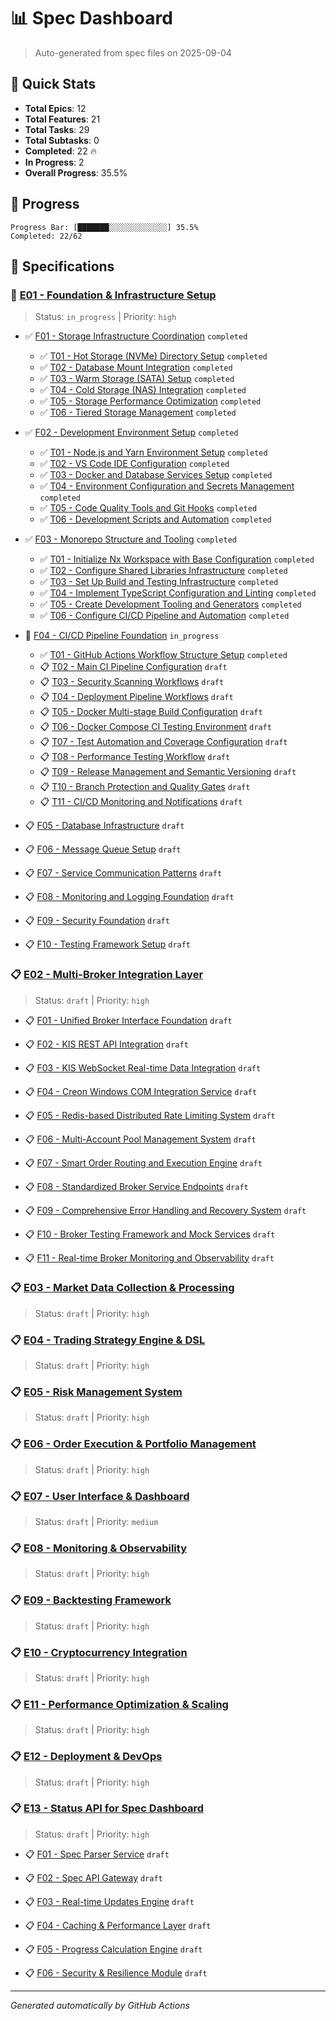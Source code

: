 # 📊 Spec Dashboard

> Auto-generated from spec files on 2025-09-04

## 🎯 Quick Stats

- **Total Epics**: 12
- **Total Features**: 21
- **Total Tasks**: 29
- **Total Subtasks**: 0
- **Completed**: 22 🔥
- **In Progress**: 2
- **Overall Progress**: 35.5%

## 🚀 Progress

```
Progress Bar: [███████░░░░░░░░░░░░░] 35.5%
Completed: 22/62
```

## 📁 Specifications

### 🚧 [E01 - Foundation & Infrastructure Setup](E01/spec.md)

> Status: `in_progress` | Priority: `high`

- ✅ [F01 - Storage Infrastructure Coordination](E01/F01/spec.md) `completed`
  - ✅ [T01 - Hot Storage (NVMe) Directory Setup](E01/F01/T01/spec.md) `completed`
  - ✅ [T02 - Database Mount Integration](E01/F01/T02/spec.md) `completed`
  - ✅ [T03 - Warm Storage (SATA) Setup](E01/F01/T03/spec.md) `completed`
  - ✅ [T04 - Cold Storage (NAS) Integration](E01/F01/T04/spec.md) `completed`
  - ✅ [T05 - Storage Performance Optimization](E01/F01/T05/spec.md) `completed`
  - ✅ [T06 - Tiered Storage Management](E01/F01/T06/spec.md) `completed`

- ✅ [F02 - Development Environment Setup](E01/F02/spec.md) `completed`
  - ✅ [T01 - Node.js and Yarn Environment Setup](E01/F02/T01/spec.md) `completed`
  - ✅ [T02 - VS Code IDE Configuration](E01/F02/T02/spec.md) `completed`
  - ✅ [T03 - Docker and Database Services Setup](E01/F02/T03/spec.md) `completed`
  - ✅ [T04 - Environment Configuration and Secrets Management](E01/F02/T04/spec.md) `completed`
  - ✅ [T05 - Code Quality Tools and Git Hooks](E01/F02/T05/spec.md) `completed`
  - ✅ [T06 - Development Scripts and Automation](E01/F02/T06/spec.md) `completed`

- ✅ [F03 - Monorepo Structure and Tooling](E01/F03/spec.md) `completed`
  - ✅ [T01 - Initialize Nx Workspace with Base Configuration](E01/F03/T01/spec.md) `completed`
  - ✅ [T02 - Configure Shared Libraries Infrastructure](E01/F03/T02/spec.md) `completed`
  - ✅ [T03 - Set Up Build and Testing Infrastructure](E01/F03/T03/spec.md) `completed`
  - ✅ [T04 - Implement TypeScript Configuration and Linting](E01/F03/T04/spec.md) `completed`
  - ✅ [T05 - Create Development Tooling and Generators](E01/F03/T05/spec.md) `completed`
  - ✅ [T06 - Configure CI/CD Pipeline and Automation](E01/F03/T06/spec.md) `completed`

- 🚧 [F04 - CI/CD Pipeline Foundation](E01/F04/spec.md) `in_progress`
  - ✅ [T01 - GitHub Actions Workflow Structure Setup](E01/F04/T01/spec.md) `completed`
  - 📋 [T02 - Main CI Pipeline Configuration](E01/F04/T02/spec.md) `draft`
  - 📋 [T03 - Security Scanning Workflows](E01/F04/T03/spec.md) `draft`
  - 📋 [T04 - Deployment Pipeline Workflows](E01/F04/T04/spec.md) `draft`
  - 📋 [T05 - Docker Multi-stage Build Configuration](E01/F04/T05/spec.md) `draft`
  - 📋 [T06 - Docker Compose CI Testing Environment](E01/F04/T06/spec.md) `draft`
  - 📋 [T07 - Test Automation and Coverage Configuration](E01/F04/T07/spec.md) `draft`
  - 📋 [T08 - Performance Testing Workflow](E01/F04/T08/spec.md) `draft`
  - 📋 [T09 - Release Management and Semantic Versioning](E01/F04/T09/spec.md) `draft`
  - 📋 [T10 - Branch Protection and Quality Gates](E01/F04/T10/spec.md) `draft`
  - 📋 [T11 - CI/CD Monitoring and Notifications](E01/F04/T11/spec.md) `draft`

- 📋 [F05 - Database Infrastructure](E01/F05/spec.md) `draft`

- 📋 [F06 - Message Queue Setup](E01/F06/spec.md) `draft`

- 📋 [F07 - Service Communication Patterns](E01/F07/spec.md) `draft`

- 📋 [F08 - Monitoring and Logging Foundation](E01/F08/spec.md) `draft`

- 📋 [F09 - Security Foundation](E01/F09/spec.md) `draft`

- 📋 [F10 - Testing Framework Setup](E01/F10/spec.md) `draft`

### 📋 [E02 - Multi-Broker Integration Layer](E02/spec.md)

> Status: `draft` | Priority: `high`

- 📋 [F01 - Unified Broker Interface Foundation](E02/F01/spec.md) `draft`

- 📋 [F02 - KIS REST API Integration](E02/F02/spec.md) `draft`

- 📋 [F03 - KIS WebSocket Real-time Data Integration](E02/F03/spec.md) `draft`

- 📋 [F04 - Creon Windows COM Integration Service](E02/F04/spec.md) `draft`

- 📋 [F05 - Redis-based Distributed Rate Limiting System](E02/F05/spec.md) `draft`

- 📋 [F06 - Multi-Account Pool Management System](E02/F06/spec.md) `draft`

- 📋 [F07 - Smart Order Routing and Execution Engine](E02/F07/spec.md) `draft`

- 📋 [F08 - Standardized Broker Service Endpoints](E02/F08/spec.md) `draft`

- 📋 [F09 - Comprehensive Error Handling and Recovery System](E02/F09/spec.md) `draft`

- 📋 [F10 - Broker Testing Framework and Mock Services](E02/F10/spec.md) `draft`

- 📋 [F11 - Real-time Broker Monitoring and Observability](E02/F11/spec.md) `draft`

### 📋 [E03 - Market Data Collection & Processing](E03/spec.md)

> Status: `draft` | Priority: `high`

### 📋 [E04 - Trading Strategy Engine & DSL](E04/spec.md)

> Status: `draft` | Priority: `high`

### 📋 [E05 - Risk Management System](E05/spec.md)

> Status: `draft` | Priority: `high`

### 📋 [E06 - Order Execution & Portfolio Management](E06/spec.md)

> Status: `draft` | Priority: `high`

### 📋 [E07 - User Interface & Dashboard](E07/spec.md)

> Status: `draft` | Priority: `medium`

### 📋 [E08 - Monitoring & Observability](E08/spec.md)

> Status: `draft` | Priority: `high`

### 📋 [E09 - Backtesting Framework](E09/spec.md)

> Status: `draft` | Priority: `high`

### 📋 [E10 - Cryptocurrency Integration](E10/spec.md)

> Status: `draft` | Priority: `high`

### 📋 [E11 - Performance Optimization & Scaling](E11/spec.md)

> Status: `draft` | Priority: `high`

### 📋 [E12 - Deployment & DevOps](E12/spec.md)

> Status: `draft` | Priority: `high`

### 📋 [E13 - Status API for Spec Dashboard](E13/E13.spec.md)

> Status: `draft` | Priority: `high`

- 📋 [F01 - Spec Parser Service](E13/F01/spec.md) `draft`

- 📋 [F02 - Spec API Gateway](E13/F02/spec.md) `draft`

- 📋 [F03 - Real-time Updates Engine](E13/F03/spec.md) `draft`

- 📋 [F04 - Caching & Performance Layer](E13/F04/spec.md) `draft`

- 📋 [F05 - Progress Calculation Engine](E13/F05/spec.md) `draft`

- 📋 [F06 - Security & Resilience Module](E13/F06/spec.md) `draft`

---

_Generated automatically by GitHub Actions_
